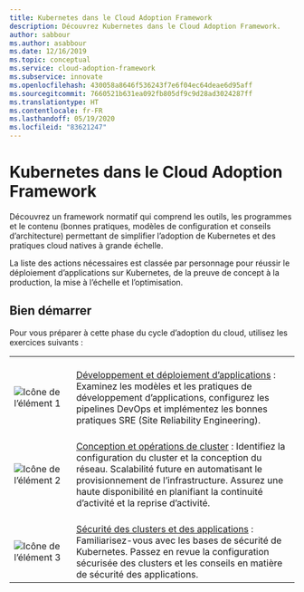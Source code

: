 ```yaml
---
title: Kubernetes dans le Cloud Adoption Framework
description: Découvrez Kubernetes dans le Cloud Adoption Framework.
author: sabbour
ms.author: asabbour
ms.date: 12/16/2019
ms.topic: conceptual
ms.service: cloud-adoption-framework
ms.subservice: innovate
ms.openlocfilehash: 430058a8646f536243f7e6f04ec64deae6d95aff
ms.sourcegitcommit: 7660521b631ea092fb805df9c9d28ad3024287ff
ms.translationtype: HT
ms.contentlocale: fr-FR
ms.lasthandoff: 05/19/2020
ms.locfileid: "83621247"
---
```

<!-- cSpell:ignore asabbour sabbour -->

# <a name="kubernetes-in-the-cloud-adoption-framework"></a>Kubernetes dans le Cloud Adoption Framework

Découvrez un framework normatif qui comprend les outils, les programmes et le contenu (bonnes pratiques, modèles de configuration et conseils d’architecture) permettant de simplifier l’adoption de Kubernetes et des pratiques cloud natives à grande échelle.

La liste des actions nécessaires est classée par personnage pour réussir le déploiement d’applications sur Kubernetes, de la preuve de concept à la production, la mise à l’échelle et l’optimisation.

## <a name="get-started"></a>Bien démarrer

Pour vous préparer à cette phase du cycle d’adoption du cloud, utilisez les exercices suivants :

<!-- markdownlint-disable MD033 -->

| | |
|---|---|
| <br> ![Icône de l’élément 1](../../_images/icons/1.png) | <br> [Développement et déploiement d’applications](./application-development.md) : Examinez les modèles et les pratiques de développement d’applications, configurez les pipelines DevOps et implémentez les bonnes pratiques SRE (Site Reliability Engineering). |
| <br> ![Icône de l’élément 2](../../_images/icons/2.png) | <br> [Conception et opérations de cluster](./cluster-design-operations.md) : Identifiez la configuration du cluster et la conception du réseau. Scalabilité future en automatisant le provisionnement de l’infrastructure. Assurez une haute disponibilité en planifiant la continuité d’activité et la reprise d’activité. |
| <br> ![Icône de l’élément 3](../../_images/icons/3.png) | <br> [Sécurité des clusters et des applications](./cluster-application-security.md) : Familiarisez-vous avec les bases de sécurité de Kubernetes. Passez en revue la configuration sécurisée des clusters et les conseils en matière de sécurité des applications. |

<!-- markdownlint-enable MD033 -->
